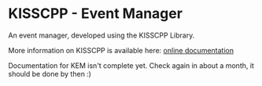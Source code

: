 # KISSCPP - Event Manager

An event manager, developed using the KISSCPP Library.

More information on KISSCPP is available here: [online documentation](http://thelastcylon.github.io/kisscpp/index.html)

Documentation for KEM isn't complete yet. Check again in about a month, it should be done by then :)

